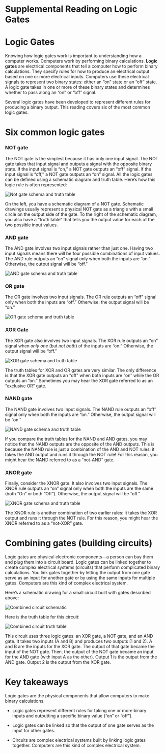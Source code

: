# Supplemental Reading on Logic Gates

# Logic Gates

Knowing how logic gates work is important to understanding how a computer works. Computers work by performing binary calculations. **Logic gates** are electrical components that tell a computer how to perform binary calculations. They specify rules for how to produce an electrical output based on one or more electrical inputs. Computers use these electrical signals to represent two binary states: either an “on” state or an “off” state. A logic gate takes in one or more of these binary states and determines whether to pass along an “on” or “off” signal.

Several logic gates have been developed to represent different rules for producing a binary output. This reading covers six of the most common logic gates. 

# Six common logic gates

### **NOT gate** 

The NOT gate is the simplest because it has only one input signal. The NOT gate takes that input signal and outputs a signal with the opposite binary state. If the input signal is “on,” a NOT gate outputs an “off” signal. If the input signal is “off,” a NOT gate outputs an “on” signal. All the logic gates can be defined using a schematic diagram and truth table. Here’s how this logic rule is often represented:

![Not gate schema and truth table](https://d3c33hcgiwev3.cloudfront.net/imageAssetProxy.v1/tk5lDPnpRN-OZQz56QTflw_58ca55ecf59146549c08a532acc0d9f1_01_NOT-Gate-copy.png?expiry=1716595200000&hmac=KiyLJILfjUtK-PwapKWDnHI0qlp5nYwuw9QMx7X-5UA)

On the left, you have a schematic diagram of a NOT gate. Schematic drawings usually represent a physical NOT gate as a triangle with a small circle on the output side of the gate. To the right of the schematic diagram, you also have a “truth table” that tells you the output value for each of the two possible input values.

### **AND gate** 

The AND gate involves two input signals rather than just one. Having two input signals means there will be four possible combinations of input values. The AND rule outputs an “on” signal only when both the inputs are “on.” Otherwise, the output signal will be “off.”

![AND gate schema and truth table](https://d3c33hcgiwev3.cloudfront.net/imageAssetProxy.v1/fOo7WK4oSLiqO1iuKAi4fA_5dc969b7e4fa4c6aacd5b2fcb40cc1f1_02_AND-Gate-.png?expiry=1716595200000&hmac=6e7ZJhtD4ryUjj-pCJukI-QPF0oeuTGVlWkPEo3kUSY)

### **OR gate** 

The OR gate involves two input signals. The OR rule outputs an “off” signal only when both the inputs are “off.” Otherwise, the output signal will be “on.”

![OR gate schema and truth table](https://d3c33hcgiwev3.cloudfront.net/imageAssetProxy.v1/1WbonYykTgum6J2MpG4Lug_3e5c8850f3084c418327c8f191aba5f1_03_OR-Gate.png?expiry=1716595200000&hmac=9tNo35ixzWbAYuRFfP_1QRxqPQZt2sDov408frADj3s)

### **XOR Gate** 

The XOR gate also involves two input signals. The XOR rule outputs an “on” signal when _only one_ (but _not both_) of the inputs are “on.” Otherwise, the output signal will be “off.”

![XOR gate schema and truth table](https://d3c33hcgiwev3.cloudfront.net/imageAssetProxy.v1/neK52IssTyyiudiLLF8sYA_3023510a6a0d44b99363a0ea80c1abf1_04_XOR-Gate-.png?expiry=1716595200000&hmac=Tv6xdo1ZCJpZerkyRjdJwib0Ur_nFTyxt64ltA1B60I)

The truth tables for XOR and OR gates are very similar. The only difference is that the XOR gate outputs an “off” when both inputs are “on” while the OR outputs an “on.” Sometimes you may hear the XOR gate referred to as an “exclusive OR” gate.

### **NAND gate** 

The NAND gate involves two input signals. The NAND rule outputs an “off” signal only when both the inputs are “on.” Otherwise, the output signal will be “on.”

![NAND gate schema and truth table](https://d3c33hcgiwev3.cloudfront.net/imageAssetProxy.v1/4q_pIr_sTgmv6SK_7M4JKg_058ec9f2bc5c45feae7a6a32c34d98f1_NAND-Gate.png?expiry=1716595200000&hmac=PnPmhHdtZkjN87cyeNjkP211fNGo6R4BanNKUZvlFM4)

If you compare the truth tables for the NAND and AND gates, you may notice that the NAND outputs are the opposite of the AND outputs. This is because the NAND rule is just a combination of the AND and NOT rules: it takes the AND output and runs it through the NOT rule! For this reason, you might hear the NAND referred to as a “not-AND” gate.

### **XNOR gate** 

Finally, consider the XNOR gate. It also involves two input signals. The XNOR rule outputs an “on” signal only when both the inputs are the same (both “On” or both “Off”). Otherwise, the output signal will be “off.”

![XNOR gate schema and truth table](https://d3c33hcgiwev3.cloudfront.net/imageAssetProxy.v1/_IRg3Rn_R4GEYN0Z_1eB7Q_ec617554b8384e90b70a85256ecdd7f1_XNOR-Gate.png?expiry=1716595200000&hmac=vY_9gZzhVYmXBIv4BOpuceUNE-fFPcr8GPP32CfxorI)

The XNOR rule is another combination of two earlier rules: it takes the XOR output and runs it through the NOT rule. For this reason, you might hear the XNOR referred to as a “not-XOR” gate.

# Combining gates (building circuits)

Logic gates are physical electronic components—a person can buy them and plug them into a circuit board. Logic gates can be linked together to create complex electrical systems (circuits) that perform complicated binary calculations. You link gates together by letting the output from one gate serve as an input for another gate or by using the same inputs for multiple gates. Computers are this kind of complex electrical system. 

Here’s a schematic drawing for a small circuit built with gates described above:

![Combined circuit schematic](https://d3c33hcgiwev3.cloudfront.net/imageAssetProxy.v1/mWetS5HYRWanrUuR2PVmPQ_ca5e02fc3b414262bee28fa98535a6f1_Circuit-drawing.png?expiry=1716595200000&hmac=A6s2k9GWPUYoADi4eirD4twFTjMsSq_c4y3XWiGFmYQ)

Here is the truth table for this circuit:

![Combined circuit truth table](https://d3c33hcgiwev3.cloudfront.net/imageAssetProxy.v1/6Qqgqn8zRw-KoKp_MwcPGA_ade69bff97924d6291e174ba63ab65f1_Circuit-Truth-table.png?expiry=1716595200000&hmac=wZLu5Bp5bxjcBT7Ux_FzJD8vTHx7pgOC2fuZNORJ0xQ)

This circuit uses three logic gates: an XOR gate, a NOT gate, and an AND gate. It takes two inputs (A and B) and produces two outputs (1 and 2). A and B are the inputs for the XOR gate. The output of that gate became the input of the NOT gate. Then, the output of the NOT gate became an input for the AND gate (with input A as the other). Output 1 is the output from the AND gate. Output 2 is the output from the XOR gate. 

# Key takeaways

Logic gates are the physical components that allow computers to make binary calculations.

- Logic gates represent different rules for taking one or more binary inputs and outputting a specific binary value (“on” or “off”).
    
- Logic gates can be linked so that the output of one gate serves as the input for other gates.
    
- Circuits are complex electrical systems built by linking logic gates together. Computers are this kind of complex electrical system.